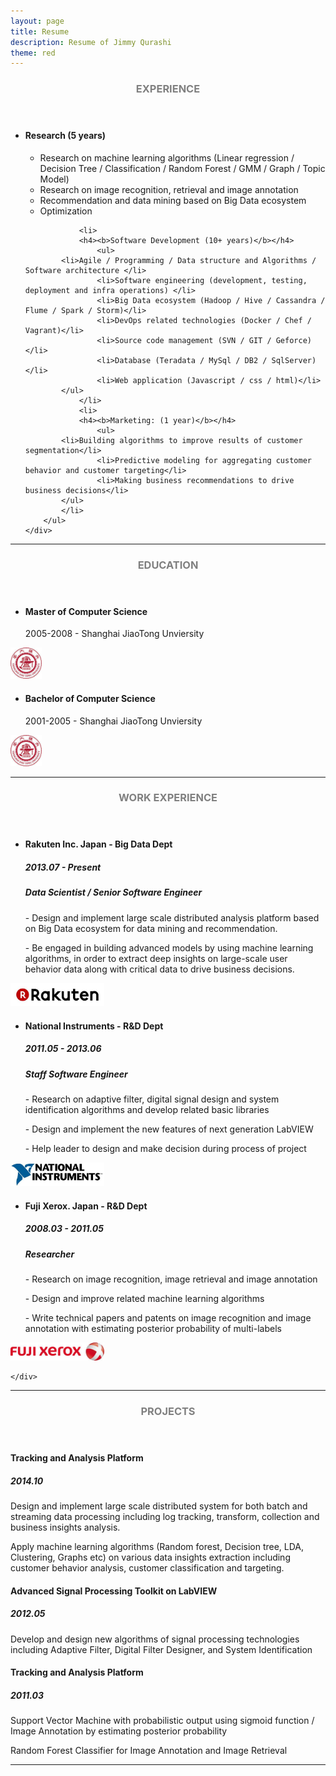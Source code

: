 ```yaml
---
layout: page
title: Resume
description: Resume of Jimmy Qurashi
theme: red
---
```


<!-- Experience -->
<section class="row">
	<header class="col-md-3">
    <h3 style="text-transform:uppercase;color:gray">Experience</h3>
	</header>
	<div class="col-md-9">
	    <ul>
		<li>
                <h4><b>Research (5 years)</b></h4>
                    <ul> 
			<li>Research on machine learning algorithms (Linear regression / Decision Tree / Classification / Random Forest / GMM / Graph / Topic Model) </li>
                	<li>Research on image recognition, retrieval and image annotation</li>
                	<li>Recommendation and data mining based on Big Data ecosystem</li>
                	<li>Optimization</li>
		    </ul>
                </li>

            	<li>
                <h4><b>Software Development (10+ years)</b></h4>
                    <ul> 
			<li>Agile / Programming / Data structure and Algorithms / Software architecture </li>
                	<li>Software engineering (development, testing, deployment and infra operations) </li>
                	<li>Big Data ecosystem (Hadoop / Hive / Cassandra / Flume / Spark / Storm)</li>
                	<li>DevOps related technologies (Docker / Chef / Vagrant)</li>
                	<li>Source code management (SVN / GIT / Geforce)</li>
                	<li>Database (Teradata / MySql / DB2 / SqlServer)</li>
                	<li>Web application (Javascript / css / html)</li>
		    </ul>
            	</li>
            	<li>
                <h4><b>Marketing: (1 year)</b></h4>
                    <ul> 
			<li>Building algorithms to improve results of customer segmentation</li>
                	<li>Predictive modeling for aggregating customer behavior and customer targeting</li>
                	<li>Making business recommendations to drive business decisions</li>
		    </ul>
	    	</li>
	    </ul>
	</div>
</section>
<hr/>

<!-- Education -->
<section class="row">
	<header class="col-md-3">
		<h3 style="text-transform:uppercase;color:gray">Education</h3>
	</header>
	<div class="col-md-9">
        <div class="row">
            <div class="col-md-6">
                <ul>
                <li>
                    <h4>Master of Computer Science</h4>
                    <p>2005-2008 - Shanghai JiaoTong Unviersity</p></li></ul>
            </div>
            <div class="col-md-6">
                <img src='/assets/images/SJTU.jpg' width="50" >
            </div>
        </div>
        <div class="row">
            <div class="col-md-6">
                <ul>
                <li>
                    <h4>Bachelor of Computer Science</h4>
                    <p>2001-2005 - Shanghai JiaoTong Unviersity</p></li></ul>
            </div>
            <div class="col-md-6">
                <img src='/assets/images/SJTU.jpg' width="50" >
            </div>
        </div>
	</div>
</section>
<hr/>

<!-- Work -->
<section class="row">
	<header class="col-md-3">
		<h3 style="text-transform:uppercase;color:gray">Work Experience</h3>
	</header>
	<div class="col-md-9">
		<div class="row">
		    <div class="col-md-6">
		        <ul>
		        <li>
		            <h4><b>Rakuten Inc. Japan - Big Data Dept </b></h4>
			    <h5><b>2013.07 - Present</b></h5>
			    <h5><b> Data Scientist / Senior Software Engineer </b></h5>
			    <p> - Design and implement large scale distributed analysis platform based on Big Data ecosystem for data mining and recommendation.</p>
			    <p> - Be engaged in building advanced models by using machine learning algorithms, in order to extract deep insights on large-scale user behavior data along with critical data to drive business decisions.</p>
			</li>
			</ul>
		    </div>
		    <div class="col-md-6">
			<p></p><p>
		        <img src='/assets/images/rakuten.jpg' width="150" ></p>
		    </div>
		</div>		
		<div class="row">
		    <div class="col-md-6">
		        <ul>
		        <li>
		            <h4><b>National Instruments - R&D Dept </b></h4>
			    <h5><b>2011.05 - 2013.06</b></h5>
			    <h5><b> Staff Software Engineer </b></h5>
			    <p> - Research on adaptive filter, digital signal design and system identification algorithms and develop related basic libraries </p>
			    <p> - Design and implement the new features of next generation LabVIEW </p>
			    <p> - Help leader to design and make decision during process of project </p>
			</li>
			</ul>
		    </div>
		    <div class="col-md-6">
			<p></p><p>
		        <img src='/assets/images/NI.jpg' width="150" ></p>
		    </div>
		</div>	
		<div class="row">
		    <div class="col-md-6">
		        <ul>
		        <li>
		            <h4><b>Fuji Xerox. Japan - R&D Dept</b></h4>
			    <h5><b>2008.03 - 2011.05</b></h5>
			    <h5><b> Researcher </b></h5>
			    <p> - Research on image recognition, image retrieval and image annotation</p>
			    <p> - Design and improve related machine learning algorithms</p>
			    <p> - Write technical papers and patents on image recognition and image annotation with estimating posterior probability of multi-labels</p>
			</li>
			</ul>
		    </div>
		    <div class="col-md-6">
			<p></p><p>
		        <img src='/assets/images/FX.jpg' width="150" ></p>
		    </div>
		</div>	

	</div>
</section>
<hr/>

<!-- Projects -->
<section class="row">
	<header class="col-md-3">
		<h3 style="text-transform:uppercase;color:gray">Projects</h3>
	</header>
	<div class="col-md-9">
            <div class="row">
                <h4><b>Tracking and Analysis Platform</b></h4>
		<h5>2014.10</h5>
                <p>Design and implement large scale distributed system for both batch and streaming data processing including log tracking, transform, collection and business insights analysis.</p>
		<p>Apply machine learning algorithms (Random forest, Decision tree, LDA, Clustering, Graphs etc) on various data insights extraction including customer behavior analysis, customer classification and targeting.</p>
            </div>
            <div class="row">
                <h4><b>Advanced Signal Processing Toolkit on LabVIEW</b></h4>
		<h5>2012.05</h5>
                <p>Develop and design new algorithms of signal processing technologies including Adaptive Filter, Digital Filter Designer, and System Identification</p>
            </div>
            <div class="row">
                <h4><b>Tracking and Analysis Platform</b></h4>
		<h5>2011.03</h5>
                <p>Support Vector Machine with probabilistic output using sigmoid function / Image Annotation by estimating posterior probability</p>
		<p>Random Forest Classifier for Image Annotation and Image Retrieval</p>
            </div>
	</div>
</section>
<hr/>


   
